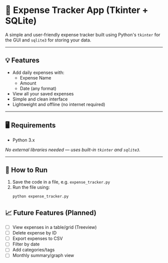 # 🧾 Expense Tracker App (Tkinter + SQLite)

A simple and user-friendly expense tracker built using Python's `tkinter` for the GUI and `sqlite3` for storing your data.

---

## 💡 Features

- Add daily expenses with:
  - Expense Name
  - Amount 
  - Date (any format)
- View all your saved expenses
- Simple and clean interface
- Lightweight and offline (no internet required)

---

## 🖥️ Requirements

- Python 3.x

_No external libraries needed — uses built-in `tkinter` and `sqlite3`._

---

## 🚀 How to Run

1. Save the code in a file, e.g. `expense_tracker.py`
2. Run the file using:
   ```bash
   python expense_tracker.py

## 📈 Future Features (Planned)

- [ ] View expenses in a table/grid (Treeview)
- [ ] Delete expense by ID
- [ ] Export expenses to CSV
- [ ] Filter by date
- [ ] Add categories/tags
- [ ] Monthly summary/graph view